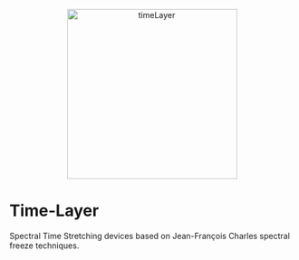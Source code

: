 <p align="center">
  <img src="https://github.com/tmartinez88/Time-Layer/blob/main/images/timelayer.png?raw=true" width="300" title="timeLayer">
</p>

# Time-Layer
 Spectral Time Stretching devices based on Jean-François Charles spectral freeze techniques.

